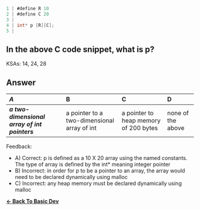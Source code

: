 ```c
1 | #define R 10
2 | #define C 20
3 | 
4 | int* p [R][C];
5 | 
```

## In the above C code snippet, what is p?

KSAs: 14, 24, 28

## Answer
| ***A*** | B | C | D |
| :--- | :--- | :--- | :--- |
| ***a two-dimensional array of int pointers*** | a pointer to a two-dimensional array of int | a pointer to heap memory of 200 bytes | none of the above |


Feedback:

- A) Correct: p is defined as a 10 X 20 array using the named constants. The type of array is defined by the int* meaning integer pointer
- B) Incorrect: in order for p to be a pointer to an array, the array would need to be declared dynamically using malloc
- C) Incorrect: any heap memory must be declared dynamically using malloc

[**<- Back To Basic Dev**](../../../Basic_Dev.md)


